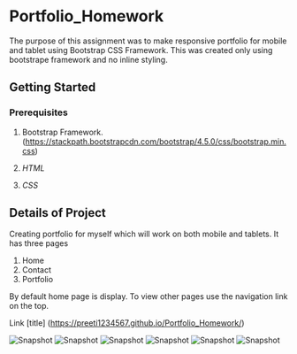 # Portfolio_Homework
The purpose of this assignment was to make responsive portfolio for mobile and tablet using Bootstrap CSS Framework. This was created only using bootstrape framework and no inline styling. 
 

## Getting Started

### Prerequisites
1. Bootstrap Framework.(https://stackpath.bootstrapcdn.com/bootstrap/4.5.0/css/bootstrap.min.css)

2. *HTML*

3. *CSS*


##  Details of Project

Creating portfolio for myself which will work on both mobile and tablets. It has three pages
1. Home
2. Contact
3. Portfolio

By default home page is display. To view other pages use the navigation link on the top.


Link [title]  (https://preeti1234567.github.io/Portfolio_Homework/)

![Snapshot](index_mobile.png)
![Snapshot](index_tablet.png)
![Snapshot](contact_mobile.png)
![Snapshot](contact_tablet.png)
![Snapshot](portfolio_mobile.png)
![Snapshot](portfolio_tablet.png)
